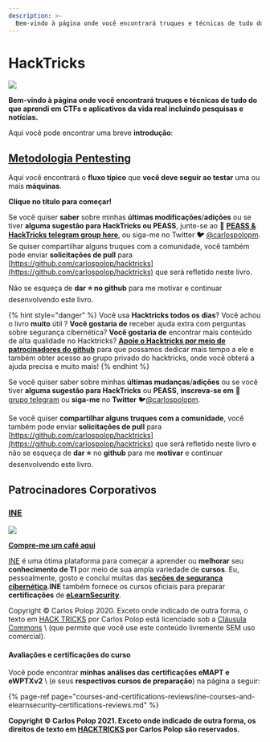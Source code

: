 ```yaml
---
description: >-
  Bem-vindo à página onde você encontrará truques e técnicas de tudo do que aprendi em CTFs e aplicativos da vida real incluindo pesquisas e notícias.
---
```


# HackTricks

![](.gitbook/assets/portada-alcoholica.png)

**Bem-vindo à página onde você encontrará truques e técnicas de tudo do que aprendi em CTFs e aplicativos da vida real incluindo pesquisas e notícias.**

Aqui você pode encontrar uma breve **introdução**:

## [**Metodologia Pentesting**](pentesting-methodology.md)

Aqui você encontrará o **fluxo típico** que **você deve seguir ao testar** uma ou mais **máquinas**.

**Clique no título para começar!**

Se você quiser **saber** sobre minhas **últimas modificações**/**adições** ou se tiver **alguma sugestão para HackTricks ou PEASS**, junte-se ao **💬** [**PEASS & HackTricks telegram group here**](https://t.me/peass), ou siga-me no Twitter **🐦** [@carlospolopm](https://twitter.com/carlospolopm). Se quiser compartilhar alguns truques com a comunidade, você também pode enviar **solicitações de pull** para [https://github.com/carlospolop/hacktricks](https://github.com/carlospolop/hacktricks) que será refletido neste livro.

Não se esqueça de **dar ⭐ no github** para me motivar e continuar desenvolvendo este livro.

{% hint style="danger" %}
Você usa **Hacktricks todos os dias**? Você achou o livro **muito** útil ? **Você gostaria de** receber ajuda extra com perguntas sobre segurança cibernética? **Você gostaria de** encontrar mais conteúdo de alta qualidade no Hacktricks?
[**Apoie o Hacktricks por meio de patrocinadores do github**](https://github.com/sponsors/carlospolop) para que possamos dedicar mais tempo a ele e também obter acesso ao grupo privado do hacktricks, onde você obterá a ajuda precisa e muito mais!
{% endhint %}

Se você quiser saber sobre minhas **últimas mudanças**/**adições** ou se você tiver **alguma sugestão para HackTricks** ou **PEASS**, **inscreva-se em** 💬 [grupo telegram](https://t.me/peass) ou **siga-me** no **Twitter** 🐦[@carlospolopm](https://twitter.com/carlospolopm).

Se você quiser **compartilhar alguns truques com a comunidade**, você também pode enviar **solicitações de pull** para [https://github.com/carlospolop/hacktricks](https://github.com/carlospolop/hacktricks) que será refletido neste livro e não se esqueça de **dar ⭐** no **github** para me **motivar** e continuar desenvolvendo este livro.

## Patrocinadores Corporativos

### **[INE](https://ine.com/)**

![](.gitbook/assets/ine_logo-3-.jpg)

[**Compre-me um café aqui**](https://www.buymeacoffee.com/carlospolop)

[INE](https://ine.com/) é uma ótima plataforma para começar a aprender ou **melhorar** seu **conhecimento de TI** por meio de sua ampla variedade de **cursos**. Eu, pessoalmente, gosto e concluí muitas das **[seções de segurança cibernética](https://ine.com/pages/cybersecurity)**.**INE** também fornece os cursos oficiais para preparar **certificações** de **[eLearnSecurity](https://elearnsecurity.com/)**.

Copyright © Carlos Polop 2020. Exceto onde indicado de outra forma, o texto em [HACK TRICKS](https://github.com/carlospolop/hacktricks) por Carlos Polop está licenciado sob a [Cláusula Commons](https://commonsclause.com/) \ (que permite que você use este conteúdo livremente SEM uso comercial).

#### **Avaliações e certificações do curso**

Você pode encontrar **minhas análises das certificações eMAPT e eWPTXv2** \ (e seus **respectivos cursos de preparação**) na página a seguir:

{% page-ref page="courses-and-certifications-reviews/ine-courses-and-elearnsecurity-certifications-reviews.md" %}

**Copyright © Carlos Polop 2021. Exceto onde indicado de outra forma, os direitos de texto em [HACKTRICKS](https://github.com/carlospolop/hacktricks) por Carlos Polop são reservados.**

